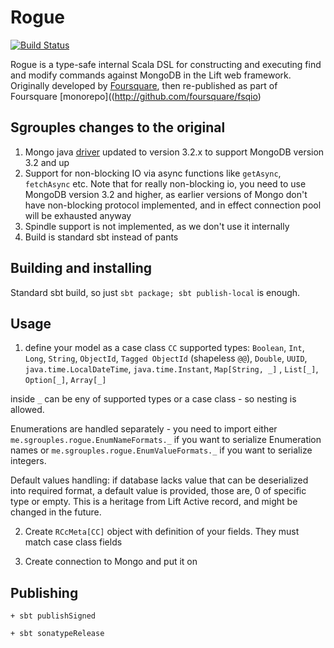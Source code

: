 # Rogue 

[![Build Status](https://travis-ci.org/ricsirigu/rogue-fsqio.svg?branch=master)](https://travis-ci.org/ricsirigu/rogue-fsqio)

Rogue is a type-safe internal Scala DSL for constructing and executing find and modify commands against
MongoDB in the Lift web framework. Originally developed by [Foursquare](http://github.com/foursquare/rogue), then re-published 
as part of Foursquare [monorepo]((http://github.com/foursquare/fsqio)

## Sgrouples changes to the original

1. Mongo java [driver](http://mongodb.github.io/mongo-java-driver/) updated to version 3.2.x to support MongoDB version 3.2 and up
2. Support for non-blocking IO via async functions like `getAsync`, `fetchAsync` etc.
   Note that for really non-blocking io, you need to use MongoDB version 3.2 and higher, as earlier versions of Mongo don't have non-blocking protocol implemented, and in effect connection pool will be exhausted anyway
3. Spindle support is not implemented, as we don't use it internally
4. Build is standard sbt instead of pants

## Building and installing
Standard sbt build, so just `sbt package; sbt publish-local` is enough. 


## Usage
1. define your model as a case class `CC`
supported types:
 `Boolean`, `Int`, `Long`, `String`, `ObjectId`, `Tagged ObjectId` (shapeless `@@`), `Double`, `UUID`, `java.time.LocalDateTime`, `java.time.Instant`,
 `Map[String, _]` , `List[_]`, `Option[_]`, `Array[_]`

inside `_` can be eny of supported types or a case class - so nesting is allowed.

Enumerations are handled separately - you need to import either `me.sgrouples.rogue.EnumNameFormats._` if you want to serialize Enumeration names or
 `me.sgrouples.rogue.EnumValueFormats._` if you want to serialize integers.


Default values handling: if database lacks value that can be deserialized into required format, a default value is provided, those are, 0 of specific type or empty. This is
a heritage from Lift Active record, and might be changed in the future.

2. Create `RCcMeta[CC]` object with definition of your fields. They must match case class fields

3. Create connection to Mongo and put it on


## Publishing

`+ sbt publishSigned`

`+ sbt sonatypeRelease`

